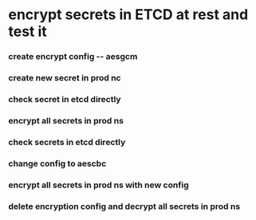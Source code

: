 # encrypt  secrets in  ETCD at rest  and test it 
### create  encrypt  config  -- aesgcm
### create  new secret in prod nc 
### check secret in etcd directly
### encrypt  all secrets in prod ns 
### check secrets in etcd directly
### change config to  aescbc
### encrypt  all secrets in prod ns     with new config
### delete encryption config  and decrypt  all   secrets in prod ns 
